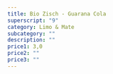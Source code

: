 ```yaml
---
title: Bio Zisch - Guarana Cola
superscript: "9"
category: Limo & Mate
subcategory: ""
description: ""
price1: 3,0
price2: ""
price3: ""
---
```

